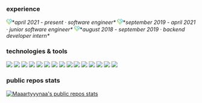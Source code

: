 ### experience
<img src="https://github.com/maaartyyynaa/resources/blob/master/fandom-color.png" width="15">**april 2021 - present · software engineer\**
<img src="https://github.com/maaartyyynaa/resources/blob/master/fandom-color.png" width="15">**september 2019 - april 2021 · junior software engineer\**
<img src="https://github.com/maaartyyynaa/resources/blob/master/fandom-color.png" width="15">**august 2018 - september 2019 · backend developer intern\**



### technologies & tools
![](https://img.shields.io/badge/OS-macOS-informational?style=flat&logo=gnubash&logoColor=white&color=fbcce7)
![](https://img.shields.io/badge/OS-linux-informational?style=flat&logo=linux&logoColor=white&color=fbcce7)
![](https://img.shields.io/badge/shell-bash-informational?style=flat&logo=javascript&logoColor=white&color=fbcce7)
![](https://img.shields.io/badge/code-python-informational?style=flat&logo=python&logoColor=white&color=fbcce7)
![](https://img.shields.io/badge/code-PHP-informational?style=flat&logo=php&logoColor=white&color=fbcce7)
![](https://img.shields.io/badge/code-JavaScript-informational?style=flat&logo=javascript&logoColor=white&color=fbcce7)
![](https://img.shields.io/badge/code-MediaWiki-informational?style=flat&logo=fandom&logoColor=white&color=fbcce7)
![](https://img.shields.io/badge/tools-mySQL-informational?style=flat&logo=mysql&logoColor=white&color=fbcce7)
![](https://img.shields.io/badge/tools-docker-informational?style=flat&logo=docker&logoColor=white&color=fbcce7)
![](https://img.shields.io/badge/tools-k8s-informational?style=flat&logo=kubernetes&logoColor=white&color=fbcce7)
![](https://img.shields.io/badge/tools-jenkins-informational?style=flat&logo=kubernetes&logoColor=white&color=fbcce7)
![](https://img.shields.io/badge/tools-rabbitMQ-informational?style=flat&logo=rabbitmq&logoColor=white&color=fbcce7)
![](https://img.shields.io/badge/tools-swagger-informational?style=flat&logo=swagger&logoColor=white&color=fbcce7)
![](https://img.shields.io/badge/tools-jira-informational?style=flat&logo=jira&logoColor=white&color=fbcce7)
![](https://img.shields.io/badge/tools-confluence-informational?style=flat&logo=confluence&logoColor=white&color=fbcce7)


### public repos stats
[![Maaartyyynaa's public repos stats](https://github-readme-stats.vercel.app/api?username=maaartyyynaa&count_private=true&show_icons=true&hide=stars,issues&show_icons=true&bg_color=30,e96443,904e95&title_color=fff&text_color=fff)](https://github.com/anuraghazra/github-readme-stats)





<!--
**maaartyyynaa/maaartyyynaa** is a ✨ _special_ ✨ repository because its `README.md` (this file) appears on your GitHub profile.

Here are some ideas to get you started:

- 🔭 I’m currently working on ...
- 🌱 I’m currently learning ...
- 👯 I’m looking to collaborate on ...
- 🤔 I’m looking for help with ...
- 💬 Ask me about ...
- 📫 How to reach me: ...
- 😄 Pronouns: ...
- ⚡ Fun fact: ...
-->
